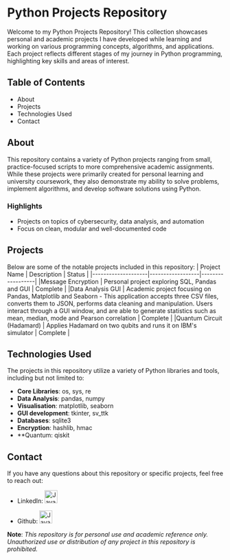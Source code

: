 # Python Projects Repository

Welcome to my Python Projects Repository! This collection showcases personal and academic projects I have developed while learning and working on various programming concepts, algorithms, and applications. Each project reflects different stages of my journey in Python programming, highlighting key skills and areas of interest.

## Table of Contents
- About
- Projects
- Technologies Used
- Contact

## About

This repository contains a variety of Python projects ranging from small, practice-focused scripts to more comprehensive academic assignments. While these projects were primarily created for personal learning and university coursework, they also demonstrate my ability to solve problems, implement algorithms, and develop software solutions using Python.

### Highlights
- Projects on topics of cybersecurity, data analysis, and automation
- Focus on clean, modular and well-documented code

## Projects

Below are some of the notable projects included in this repository:
| Project Name       | Description      | Status           |
|--------------------|------------------|------------------|
|Message Encryption  | Personal project exploring SQL, Pandas and GUI      | Complete         |
|Data Analysis GUI       | Academic project focusing on Pandas, Matplotlib and Seaborn - This application accepts three CSV files, converts them to JSON, performs data cleaning and manipulation. Users interact through a GUI window, and are able to generate statistics such as mean, median, mode and Pearson correlation      | Complete        |
|Quantum Circuit (Hadamard) | Applies Hadamard on two qubits and runs it on IBM's simulator      | Complete         |

## Technologies Used
The projects in this repository utilize a variety of Python libraries and tools, including but not limited to:

- **Core Libraries**: os, sys, re
- **Data Analysis**: pandas, numpy
- **Visualisation**: matplotlib, seaborn
- **GUI development**: tkinter, sv_ttk
- **Databases**: sqlite3
- **Encryption**: hashlib, hmac
- **Quantum: qiskit

## Contact
If you have any questions about this repository or specific projects, feel free to reach out:

- LinkedIn: [ <img  alt="Java" width="30px" style="padding-right:10px;" alt= "LinkedIn" title="My LinkedIn profile"
    src="https://cdn.jsdelivr.net/gh/devicons/devicon@latest/icons/linkedin/linkedin-original.svg">](https://www.linkedin.com/in/chrisantonopoulou/)

- Github: [ <img alt="Java" width="30px" style="padding-right:10px;" src="https://cdn.jsdelivr.net/gh/devicons/devicon@latest/icons/github/github-original.svg">](https://github.com/ChrisAntonopoulou)


**Note**: *This repository is for personal use and academic reference only. Unauthorized use or distribution of any project in this repository is prohibited.*
